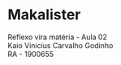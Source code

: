 # Makalister
Reflexo vira matéria - Aula 02 <br/>
Kaio Vinicius Carvalho Godinho <br/>
RA - 1900655 <br/>
